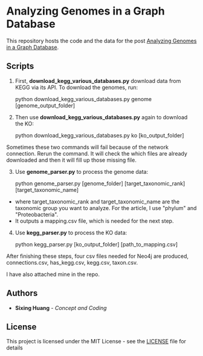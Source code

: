 
# Analyzing Genomes in a Graph Database
This repository hosts the code and the data for the post [Analyzing Genomes in a Graph Database](https://dgg32.medium.com/analyzing-genomes-in-a-graph-database-27a45faa0ae8).

## Scripts
1. First, **download_kegg_various_databases.py** download data from KEGG via its API. To download the genomes, run:

    python download_kegg_various_databases.py genome [genome_output_folder]

  
2. Then use **download_kegg_various_databases.py** again to download the KO:

    python download_kegg_various_databases.py ko  [ko_output_folder]
    
Sometimes these two commands will fail because of the network connection. Rerun the command. It will check the which files are already downloaded and then it will fill up those missing file. 
      
3. Use **genome_parser.py** to process the genome data:
  

    python genome_parser.py [genome_folder] [target_taxonomic_rank] [target_taxonomic_name]
     
+ where target_taxonomic_rank and target_taxonomic_name are the taxonomic group you want to analyze. For the article, I use "phylum" and "Proteobacteria".
+ It outputs a mapping.csv file, which is needed for the next step.
 
4. Use **kegg_parser.py** to process the KO data: 
    
    python kegg_parser.py [ko_output_folder] [path_to_mapping.csv]

After finishing these steps, four csv files needed for Neo4j are produced, connections.csv, has_kegg.csv, kegg.csv, taxon.csv.

I have also attached mine in the repo.

## Authors

* **Sixing Huang** - *Concept and Coding*

## License

This project is licensed under the MIT License - see the [LICENSE](LICENSE) file for details

